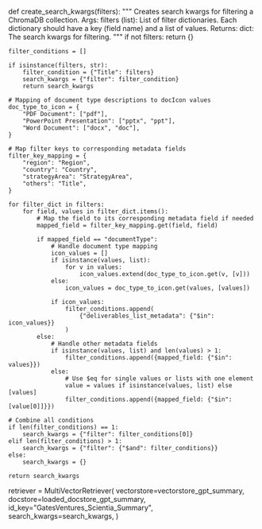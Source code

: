 def create_search_kwargs(filters):
    """
    Creates search kwargs for filtering a ChromaDB collection.
    Args:
        filters (list): List of filter dictionaries.
            Each dictionary should have a key (field name) and a list of values.
    Returns:
        dict: The search kwargs for filtering.
    """
    if not filters:
        return {}

    filter_conditions = []

    if isinstance(filters, str):
        filter_condition = {"Title": filters}
        search_kwargs = {"filter": filter_condition}
        return search_kwargs

    # Mapping of document type descriptions to docIcon values
    doc_type_to_icon = {
        "PDF Document": ["pdf"],
        "PowerPoint Presentation": ["pptx", "ppt"],
        "Word Document": ["docx", "doc"],
    }

    # Map filter keys to corresponding metadata fields
    filter_key_mapping = {
        "region": "Region",
        "country": "Country",
        "strategyArea": "StrategyArea",
        "others": "Title",
    }

    for filter_dict in filters:
        for field, values in filter_dict.items():
            # Map the field to its corresponding metadata field if needed
            mapped_field = filter_key_mapping.get(field, field)

            if mapped_field == "documentType":
                # Handle document type mapping
                icon_values = []
                if isinstance(values, list):
                    for v in values:
                        icon_values.extend(doc_type_to_icon.get(v, [v]))
                else:
                    icon_values = doc_type_to_icon.get(values, [values])

                if icon_values:
                    filter_conditions.append(
                        {"deliverables_list_metadata": {"$in": icon_values}}
                    )
            else:
                # Handle other metadata fields
                if isinstance(values, list) and len(values) > 1:
                    filter_conditions.append({mapped_field: {"$in": values}})
                else:
                    # Use $eq for single values or lists with one element
                    value = values if isinstance(values, list) else [values]
                    filter_conditions.append({mapped_field: {"$in": [value[0]]}})

    # Combine all conditions
    if len(filter_conditions) == 1:
        search_kwargs = {"filter": filter_conditions[0]}
    elif len(filter_conditions) > 1:
        search_kwargs = {"filter": {"$and": filter_conditions}}
    else:
        search_kwargs = {}

    return search_kwargs

retriever = MultiVectorRetriever(
    vectorstore=vectorstore_gpt_summary,
    docstore=loaded_docstore_gpt_summary,
    id_key="GatesVentures_Scientia_Summary",
    search_kwargs=search_kwargs,
)
